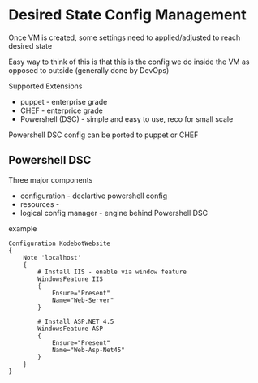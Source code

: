 # Desired State Config Management

Once VM is created, some settings need to applied/adjusted to reach desired state

Easy way to think of this is that this is the config we do inside the VM as opposed to outside (generally done by DevOps)

Supported Extensions
* puppet - enterprise grade
* CHEF - enterprice grade
* Powershell (DSC) - simple and easy to use, reco for small scale

Powershell DSC config can be ported to puppet or CHEF

## Powershell DSC

Three major components
* configuration - declartive powershell config
* resources - 
* logical config manager - engine behind Powershell DSC

example

```
Configuration KodebotWebsite
{
    Note 'localhost'
    {
        # Install IIS - enable via window feature
        WindowsFeature IIS
        {
            Ensure="Present"
            Name="Web-Server"
        }

        # Install ASP.NET 4.5
        WindowsFeature ASP
        {
            Ensure="Present"
            Name="Web-Asp-Net45"
        }
    }
}

```
